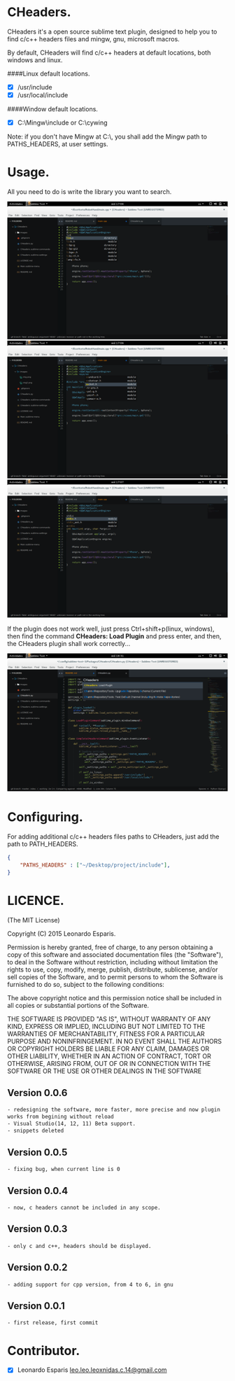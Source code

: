 CHeaders.
==========

CHeaders it's a open source sublime text plugin, designed 
to help you to find c/c++ headers files and mingw, gnu, microsoft 
macros.

By default, CHeaders will find c/c++ headers at default 
locations, both windows and linux.

####Linux default locations.
- [x] /usr/include
- [x] /usr/local/include

####Window default locations.
- [x] C:\\Mingw\\include or C:\\cywing

Note: if you don't have Mingw at C:\\, you shall add the Mingw path 
to PATHS_HEADERS, at user settings.

Usage.
======

All you need to do is write the library you want to search.

![example_complention](./images/img2.png)
![example_complention2](./images/img3.png)
![example_complention3](./images/img4.png)

If the plugin does not work well, just press Ctrl+shift+p(linux, windows), then
find the command **CHeaders: Load Plugin** and press enter, and then, the CHeaders 
plugin shall work correctly...

![example](./images/img.png)


Configuring.
============

For adding additional c/c++ headers files paths
to CHeaders, just add the path to PATH_HEADERS.

```json
{
    "PATHS_HEADERS" : ["~/Desktop/project/include"],
}
```

LICENCE.
========

(The MIT License)

Copyright (C) 2015 Leonardo Esparis.

Permission is hereby granted, free of charge, to any person obtaining a copy
of this software and associated documentation files (the "Software"), to deal
in the Software without restriction, including without limitation the rights
to use, copy, modify, merge, publish, distribute, sublicense, and/or sell
copies of the Software, and to permit persons to whom the Software is
furnished to do so, subject to the following conditions:

The above copyright notice and this permission notice shall be included in
all copies or substantial portions of the Software.

THE SOFTWARE IS PROVIDED "AS IS", WITHOUT WARRANTY OF ANY KIND, EXPRESS OR
IMPLIED, INCLUDING BUT NOT LIMITED TO THE WARRANTIES OF MERCHANTABILITY,
FITNESS FOR A PARTICULAR PURPOSE AND NONINFRINGEMENT. IN NO EVENT SHALL THE
AUTHORS OR COPYRIGHT HOLDERS BE LIABLE FOR ANY CLAIM, DAMAGES OR OTHER
LIABILITY, WHETHER IN AN ACTION OF CONTRACT, TORT OR OTHERWISE, ARISING FROM,
OUT OF OR IN CONNECTION WITH THE SOFTWARE OR THE USE OR OTHER DEALINGS IN THE
SOFTWARE

Version 0.0.6
-------------
	- redesigning the software, more faster, more precise and now plugin works from begining without reload
	- Visual Studio(14, 12, 11) Beta support.
	- snippets deleted

Version 0.0.5
-------------
	- fixing bug, when current line is 0

Version 0.0.4
-------------
	- now, c headers cannot be included in any scope. 

Version 0.0.3
-------------
	- only c and c++, headers should be displayed. 

Version 0.0.2
-------------	
	- adding support for cpp version, from 4 to 6, in gnu

Version 0.0.1
-------------
	- first release, first commit


Contributor.
============
- [x] Leonardo Esparis  leo.leo.leoxnidas.c.14@gmail.com
